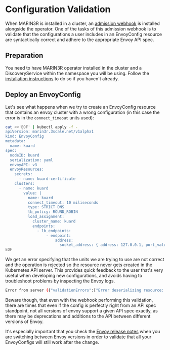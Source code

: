 # **Configuration Validation**

When MARIN3R is installed in a cluster, an [admission webhook](https://kubernetes.io/docs/reference/access-authn-authz/extensible-admission-controllers/) is installed alongside the operator. One of the tasks of this admission webhook is to validate that the configurations a user includes in an EnvoyConfig resource are syntactically correct and adhere to the appropriate Envoy API spec.

## **Preparation**

You need to have MARIN3R operator installed in the cluster and a DiscoveryService within the namespace you will be using. Follow the [installation instructions](../../README.md#installation) to do so if you haven't already.

## **Deploy an EnvoyConfig**

Let's see what happens when we try to create an EnvoyConfig resource that contains an envoy cluster with a wrong configuration (in this case the error is in the `connect_timeout` units used):

```bash
cat <<'EOF' | kubectl apply -f -
apiVersion: marin3r.3scale.net/v1alpha1
kind: EnvoyConfig
metadata:
  name: kuard
spec:
  nodeID: kuard
  serialization: yaml
  envoyAPI: v3
  envoyResources:
    secrets:
      - name: kuard-certificate
    clusters:
      - name: kuard
        value: |
          name: kuard
          connect_timeout: 10 miliseconds
          type: STRICT_DNS
          lb_policy: ROUND_ROBIN
          load_assignment:
            cluster_name: kuard
            endpoints:
              - lb_endpoints:
                  - endpoint:
                      address:
                        socket_address: { address: 127.0.0.1, port_value: 8080 }
EOF
```

We get an error specifying that the units we are trying to use are not correct and the operation is rejected so the resource never gets created in the Kubernetes API server. This provides quick feedback to the user that's very useful when developing new configurations, and avoids having to troubleshoot problems by inspecting the Envoy logs.

```bash
Error from server ({"validationErrors":["Error deserializing resource: 'bad Duration: time: unknown unit \" miliseconds\" in duration \"10 miliseconds\"'"]}): error when creating "STDIN": admission webhook "envoyconfig.marin3r.3scale.net" denied the request: {"validationErrors":["Error deserializing resource: 'bad Duration: time: unknown unit \" miliseconds\" in duration \"10 miliseconds\"'"]}
```

Beware though, that even with the webhook performing this validation, there are times that even if the config is perfectly right from an API spec standpoint, not all versions of envoy support a given API spec exactly, as there may be deprecations and additions to the API between different versions of Envoy.

It's especially important that you check the [Envoy release notes](https://www.envoyproxy.io/docs/envoy/latest/version_history/version_history) when you are switching between Envoy versions in order to validate that all your EnvoyConfigs will still work after the change.
